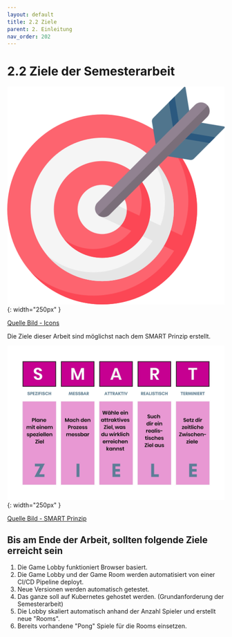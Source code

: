```yaml
---
layout: default
title: 2.2 Ziele
parent: 2. Einleitung
nav_order: 202
---
```


# 2.2 Ziele der Semesterarbeit

![Goals](../ressources/icons/target.png){: width="250px" }

[Quelle Bild - Icons](../anhang/600-quellen.html#64-icons)

Die Ziele dieser Arbeit sind möglichst nach dem SMART Prinzip erstellt.

![Goals](../ressources/images/projektmanagement/smart_ziele.jpg){: width="250px" }

[Quelle Bild - SMART Prinzip](../anhang/600-quellen.html#613-smart-prinzip)

## Bis am Ende der Arbeit, sollten folgende Ziele erreicht sein

1. Die Game Lobby funktioniert Browser basiert.
2. Die Game Lobby und der Game Room werden automatisiert von einer CI/CD Pipeline deployt.
3. Neue Versionen werden automatisch getestet.
4. Das ganze soll auf Kubernetes gehostet werden. (Grundanforderung der Semesterarbeit)
5. Die Lobby skaliert automatisch anhand der Anzahl Spieler und erstellt neue "Rooms".
6. Bereits vorhandene "Pong" Spiele für die Rooms einsetzen.
